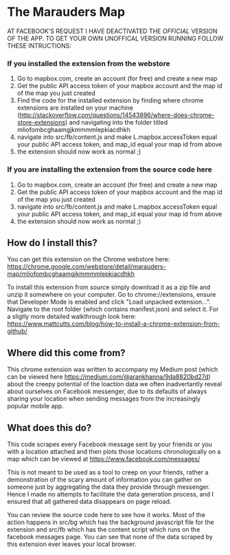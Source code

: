 # The Marauders Map
AT FACEBOOK'S REQUEST I HAVE DEACTIVATED THE *OFFICIAL* VERSION OF THE APP. TO GET YOUR OWN UNOFFICAL VERSION RUNNING FOLLOW THESE INTRUCTIONS:
### If you installed the extension from the webstore
1. Go to mapbox.com, create an account (for free) and create a new map
2. Get the public API access token of your mapbox account and the map id of the map you just created
3. Find the code for the installed extension by finding where chrome extensions are installed on your machine (http://stackoverflow.com/questions/14543896/where-does-chrome-store-extensions) and navigating into the folder titled mliofombcghaamgjkmmmmlepkiacdhkh
4. navigate into src/fb/content.js and make L.mapbox.accessToken equal your public API access token, and map_id equal your map id from above
5. the extension should now work as normal ;)

### If you are installing the extension from the source code here
1. Go to mapbox.com, create an account (for free) and create a new map
2. Get the public API access token of your mapbox account and the map id of the map you just created
4. navigate into src/fb/content.js and make L.mapbox.accessToken equal your public API access token, and map_id equal your map id from above
5. the extension should now work as normal ;)

## How do I install this?
You can get this extension on the Chrome webstore here: https://chrome.google.com/webstore/detail/marauders-map/mliofombcghaamgjkmmmmlepkiacdhkh

To install this extension from source simply download it as a zip file and unzip it somewhere on your computer. Go to chrome://extensions, ensure that Developer Mode is enabled and click "Load unpacked extension...". 
Navigate to the root folder (which contains manifest.json) and select it. 
For a sligtly more detailed walkthrough look here: https://www.mattcutts.com/blog/how-to-install-a-chrome-extension-from-github/

## Where did this come from?
This chrome extension was written to accompany my Medium post (which can be viewed here https://medium.com/@arankhanna/9da8820bd27d) about the creepy potential of the 
loaction data we often inadvertantly reveal about ourselves on Facebook messenger, due to its defaults of always sharing your 
location when sending messages from the increasingly popular mobile app. 

## What does this do?
This code scrapes every Facebook message sent by your friends or you with a location attached and then plots those locations chronologically on a map which can be viewed at https://www.facebook.com/messages/

This is not meant to be used as a tool to creep on your friends, rather a demonstration of the scary amount of information you can gather on someone just by aggregating the data they provide through messenger. Hence I made no attempts to facilitate the data generation process, and I ensured that all gathered data disappears on page reload.

You can review the source code here to see how it works. Most of the action happens in src/bg which has the background javascript file for the extension and src/fb which has the content script which runs on the facebook messages page. 
You can see that none of the data scraped by this extension ever leaves your local browser.
